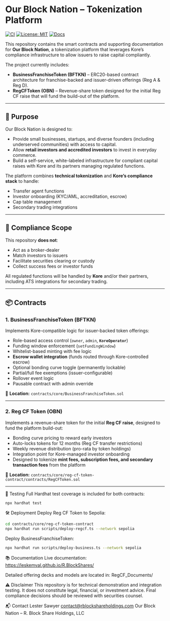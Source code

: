# Our Block Nation – Tokenization Platform

[![CI](https://github.com/LesKemVal/R.BlockShares/actions/workflows/ci.yml/badge.svg)](https://github.com/LesKemVal/R.BlockShares/actions)
[![License: MIT](https://img.shields.io/badge/License-MIT-blue.svg)](LICENSE)
[![Docs](https://img.shields.io/badge/docs-GitHub%20Pages-blue)](https://leskemval.github.io/R.BlockShares)

This repository contains the smart contracts and supporting documentation for **Our Block Nation**, a tokenization platform that leverages Kore’s compliance infrastructure to allow issuers to raise capital compliantly.

The project currently includes:

- **BusinessFranchiseToken (BFTKN)** – ERC20-based contract architecture for franchise-backed and issuer-driven offerings (Reg A & Reg D).  
- **RegCFToken (OBN)** – Revenue-share token designed for the initial Reg CF raise that will fund the build-out of the platform.  

---

## 🎯 Purpose

Our Block Nation is designed to:

- Provide small businesses, startups, and diverse founders (including underserved communities) with access to capital.  
- Allow **retail investors and accredited investors** to invest in everyday commerce.  
- Build a self-service, white-labeled infrastructure for compliant capital raises with Kore and its partners managing regulated functions.  

The platform combines **technical tokenization** and **Kore’s compliance stack** to handle:

- Transfer agent functions  
- Investor onboarding (KYC/AML, accreditation, escrow)  
- Cap table management  
- Secondary trading integrations  

---

## 🔐 Compliance Scope

This repository **does not**:

- Act as a broker-dealer  
- Match investors to issuers  
- Facilitate securities clearing or custody  
- Collect success fees or investor funds  

All regulated functions will be handled by **Kore** and/or their partners, including ATS integrations for secondary trading.

---

## 📦 Contracts

### 1. BusinessFranchiseToken (BFTKN)

Implements Kore-compatible logic for issuer-backed token offerings:

- Role-based access control (`owner`, `admin`, **`KoreOperator`**)  
- Funding window enforcement (`setFundingWindow`)  
- Whitelist-based minting with fee logic  
- **Escrow wallet integration** (funds routed through Kore-controlled escrow)  
- Optional bonding curve toggle (permanently lockable)  
- Partial/full fee exemptions (issuer-configurable)  
- Rollover event logic  
- Pausable contract with admin override  

📍 **Location:** `contracts/core/BusinessFranchiseToken.sol`

---

### 2. Reg CF Token (OBN)

Implements a revenue-share token for the initial **Reg CF raise**, designed to fund the platform build-out:

- Bonding curve pricing to reward early investors  
- Auto-locks tokens for 12 months (Reg CF transfer restrictions)  
- Weekly revenue distribution (pro-rata by token holdings)  
- Integration point for Kore-managed investor onboarding  
- Designed to tokenize **mint fees, subscription fees, and secondary transaction fees** from the platform  

📍 **Location:** `contracts/core/reg-cf-token-contract/contracts/RegCFToken.sol`

---

🧪 Testing
Full Hardhat test coverage is included for both contracts:

```bash
npx hardhat test
```

🛠 Deployment
Deploy Reg CF Token to Sepolia:

```bash
cd contracts/core/reg-cf-token-contract
npx hardhat run scripts/deploy-regcf.ts --network sepolia
```

Deploy BusinessFranchiseToken:

```bash
npx hardhat run scripts/deploy-business.ts --network sepolia
```

📚 Documentation
Live documentation: https://leskemval.github.io/R.BlockShares/

Detailed offering decks and models are located in: RegCF_Documents/

⚠️ Disclaimer
This repository is for technical demonstration and integration testing.
It does not constitute legal, financial, or investment advice.
Final compliance decisions should be reviewed with securities counsel.

📬 Contact
Lester Sawyer
contact@rblockshareholdings.com
Our Block Nation – R. Block Share Holdings, LLC


